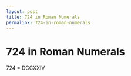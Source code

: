 ```yaml
---
layout: post
title: 724 in Roman Numerals
permalink: 724-in-roman-numerals
---
```


# 724 in Roman Numerals

724 = DCCXXIV
